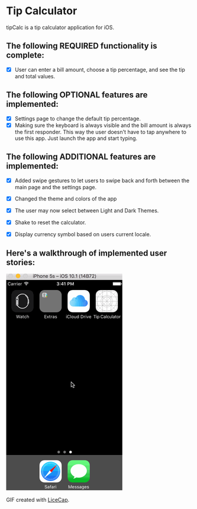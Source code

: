 # Tip Calculator

tipCalc is a tip calculator application for iOS.

## The following REQUIRED  functionality is complete:
- [x] User can enter a bill amount, choose a tip percentage, and see the tip and total values.

## The following OPTIONAL features are implemented:
- [x] Settings page to change the default tip percentage. 
- [x] Making sure the keyboard is always visible and the bill amount is always the first responder. This way the user doesn't have to tap anywhere to use this app. Just launch the app and start typing.

## The following ADDITIONAL features are implemented:
- [x] Added swipe gestures to let users to swipe back and forth between the main page and the settings page.
- [x] Changed the theme and colors of the app 
- [x] The user may now select between Light and Dark Themes.
- [x] Shake to reset the calculator.
- [x] Display currency symbol based on users current locale.


## Here's a walkthrough of implemented user stories:

![animatedGIF](tipCalcWalkthrough.gif)

GIF created with [LiceCap](http://www.cockos.com/licecap/).


